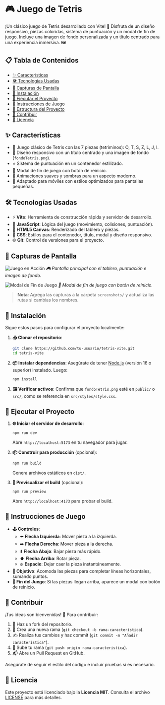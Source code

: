 # 🎮 Juego de Tetris

¡Un clásico juego de Tetris desarrollado con Vite! 🚀 Disfruta de un diseño responsivo, piezas coloridas, sistema de puntuación y un modal de fin de juego. Incluye una imagen de fondo personalizada y un título centrado para una experiencia inmersiva. 🖼️

## 📋 Tabla de Contenidos

- [✨ Características](#características)
- [🛠️ Tecnologías Usadas](#tecnologías-usadas)
- [📸 Capturas de Pantalla](#capturas-de-pantalla)
- [🔧 Instalación](#instalación)
- [🚀 Ejecutar el Proyecto](#ejecutar-el-proyecto)
- [🎲 Instrucciones de Juego](#instrucciones-de-juego)
- [📂 Estructura del Proyecto](#estructura-del-proyecto)
- [🤝 Contribuir](#contribuir)
- [📜 Licencia](#licencia)

## ✨ Características

- 🧩 Juego clásico de Tetris con las 7 piezas (tetriminos): O, T, S, Z, L, J, I.
- 📱 Diseño responsivo con un título centrado y una imagen de fondo (`fondoTetris.png`).
- ⭐ Sistema de puntuación en un contenedor estilizado.
- 🚪 Modal de fin de juego con botón de reinicio.
- 🎨 Animaciones suaves y sombras para un aspecto moderno.
- 📲 Adaptado para móviles con estilos optimizados para pantallas pequeñas.

## 🛠️ Tecnologías Usadas

- ⚡ **Vite**: Herramienta de construcción rápida y servidor de desarrollo.
- 📜 **JavaScript**: Lógica del juego (movimiento, colisiones, puntuación).
- 🎨 **HTML5 Canvas**: Renderizado del tablero y piezas.
- 💅 **CSS**: Estilos para el contenedor, título, modal y diseño responsivo.
- 🌐 **Git**: Control de versiones para el proyecto.

## 📸 Capturas de Pantalla

![Juego en Acción](screenshots/juego.png)
_🎮 Pantalla principal con el tablero, puntuación e imagen de fondo._

![Modal de Fin de Juego](screenshots/fin-juego.png)
_🚪 Modal de fin de juego con botón de reinicio._

> **Nota**: Agrega las capturas a la carpeta `screenshots/` y actualiza las rutas si cambias los nombres.

## 🔧 Instalación

Sigue estos pasos para configurar el proyecto localmente:

1. **📥 Clonar el repositorio**:

   ```bash
   git clone https://github.com/tu-usuario/tetris-vite.git
   cd tetris-vite
   ```

2. **📦 Instalar dependencias**:
   Asegúrate de tener [Node.js](https://nodejs.org/) (versión 16 o superior) instalado. Luego:

   ```bash
   npm install
   ```

3. **🖼️ Verificar activos**:
   Confirma que `fondoTetris.png` esté en `public/` o `src/`, como se referencia en `src/styles/style.css`.

## 🚀 Ejecutar el Proyecto

1. **🌐 Iniciar el servidor de desarrollo**:

   ```bash
   npm run dev
   ```

   Abre `http://localhost:5173` en tu navegador para jugar.

2. **📦 Construir para producción** (opcional):

   ```bash
   npm run build
   ```

   Genera archivos estáticos en `dist/`.

3. **👀 Previsualizar el build** (opcional):
   ```bash
   npm run preview
   ```
   Abre `http://localhost:4173` para probar el build.

## 🎲 Instrucciones de Juego

- **🕹️ Controles**:
  - ⬅️ **Flecha Izquierda**: Mover pieza a la izquierda.
  - ➡️ **Flecha Derecha**: Mover pieza a la derecha.
  - ⬇️ **Flecha Abajo**: Bajar pieza más rápido.
  - ⬆️ **Flecha Arriba**: Rotar pieza.
  - ❇️ **Espacio**: Dejar caer la pieza instantáneamente.
- **🎯 Objetivo**: Acomoda las piezas para completar líneas horizontales, sumando puntos.
- **🏁 Fin del Juego**: Si las piezas llegan arriba, aparece un modal con botón de reinicio.

## 🤝 Contribuir

¡Tus ideas son bienvenidas! 🌟 Para contribuir:

1. 🍴 Haz un fork del repositorio.
2. 🌱 Crea una nueva rama (`git checkout -b rama-caracteristica`).
3. ✍️ Realiza tus cambios y haz commit (`git commit -m "Añadir característica"`).
4. 🚀 Sube tu rama (`git push origin rama-caracteristica`).
5. 📬 Abre un Pull Request en GitHub.

Asegúrate de seguir el estilo del código e incluir pruebas si es necesario.

## 📜 Licencia

Este proyecto está licenciado bajo la **Licencia MIT**. Consulta el archivo [LICENSE](LICENSE) para más detalles.
